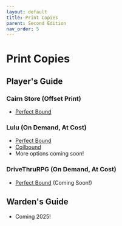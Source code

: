 ```yaml
---
layout: default
title: Print Copies
parent: Second Edition
nav_order: 5
---
```


# Print Copies

## Player's Guide 

### Cairn Store (Offset Print)

- [Perfect Bound](https://store.cairnrpg.com/products/cairn-players-guide-second-edition)

### Lulu (On Demand, At Cost)

- [Perfect Bound](https://www.lulu.com/shop/yochai-gal-and-adam-hensley-and-derek-b/cairn-players-guide-2nd-edition/paperback/product-rm8jqgd.html?q=&page=1&pageSize=4)
- [Coilbound](https://www.lulu.com/shop/yochai-gal-and-adam-hensley-and-derek-b/cairn-players-guide-2nd-edition-coilbound/paperback/product-m2q5rzy.html?page=1&pageSize=4)
- More options coming soon!

### DriveThruRPG (On Demand, At Cost)

- [Perfect Bound](https://www.drivethrurpg.com/en/product/500476/cairn-player-s-guide-2nd-edition) (Coming Soon!)

## Warden's Guide

- Coming 2025!